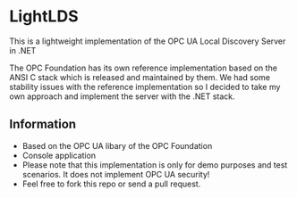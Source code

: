 # LightLDS

This is a lightweight implementation of the OPC UA Local Discovery Server in .NET

The OPC Foundation has its own reference implementation based on the ANSI C stack which is released and maintained by them.
We had some stability issues with the reference implementation so I decided to take my own approach and implement the server with the .NET stack.

## Information

* Based on the OPC UA libary of the OPC Foundation
* Console application
* Please note that this implementation is only for demo purposes and test scenarios. It does not implement OPC UA security! 
* Feel free to fork this repo or send a pull request.